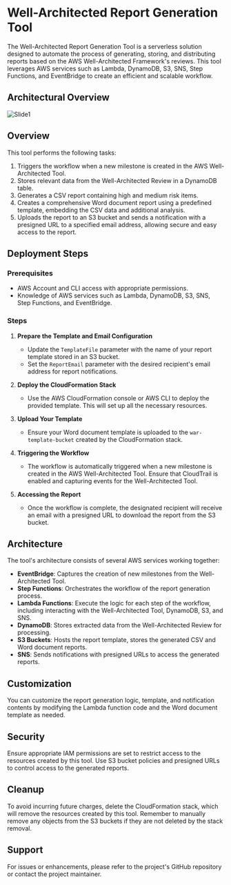 # Well-Architected Report Generation Tool

The Well-Architected Report Generation Tool is a serverless solution designed to automate the process of generating, storing, and distributing reports based on the AWS Well-Architected Framework's reviews. This tool leverages AWS services such as Lambda, DynamoDB, S3, SNS, Step Functions, and EventBridge to create an efficient and scalable workflow.

## Architectural Overview

![Slide1](https://github.com/jacklavelle286/WAFR-report_generator/assets/78485499/700cc44a-aa9d-47cb-acb3-f174cf8a5a5a)

## Overview

This tool performs the following tasks:

1. Triggers the workflow when a new milestone is created in the AWS Well-Architected Tool.
2. Stores relevant data from the Well-Architected Review in a DynamoDB table.
3. Generates a CSV report containing high and medium risk items.
4. Creates a comprehensive Word document report using a predefined template, embedding the CSV data and additional analysis.
5. Uploads the report to an S3 bucket and sends a notification with a presigned URL to a specified email address, allowing secure and easy access to the report.

## Deployment Steps

### Prerequisites

- AWS Account and CLI access with appropriate permissions.
- Knowledge of AWS services such as Lambda, DynamoDB, S3, SNS, Step Functions, and EventBridge.

### Steps

1. **Prepare the Template and Email Configuration**
   
   - Update the `TemplateFile` parameter with the name of your report template stored in an S3 bucket.
   - Set the `ReportEmail` parameter with the desired recipient's email address for report notifications.

2. **Deploy the CloudFormation Stack**

   - Use the AWS CloudFormation console or AWS CLI to deploy the provided template. This will set up all the necessary resources.

3. **Upload Your Template**

   - Ensure your Word document template is uploaded to the `war-template-bucket` created by the CloudFormation stack.

4. **Triggering the Workflow**

   - The workflow is automatically triggered when a new milestone is created in the AWS Well-Architected Tool. Ensure that CloudTrail is enabled and capturing events for the Well-Architected Tool.

5. **Accessing the Report**

   - Once the workflow is complete, the designated recipient will receive an email with a presigned URL to download the report from the S3 bucket.

## Architecture

The tool's architecture consists of several AWS services working together:

- **EventBridge**: Captures the creation of new milestones from the Well-Architected Tool.
- **Step Functions**: Orchestrates the workflow of the report generation process.
- **Lambda Functions**: Execute the logic for each step of the workflow, including interacting with the Well-Architected Tool, DynamoDB, S3, and SNS.
- **DynamoDB**: Stores extracted data from the Well-Architected Review for processing.
- **S3 Buckets**: Hosts the report template, stores the generated CSV and Word document reports.
- **SNS**: Sends notifications with presigned URLs to access the generated reports.

## Customization

You can customize the report generation logic, template, and notification contents by modifying the Lambda function code and the Word document template as needed.

## Security

Ensure appropriate IAM permissions are set to restrict access to the resources created by this tool. Use S3 bucket policies and presigned URLs to control access to the generated reports.

## Cleanup

To avoid incurring future charges, delete the CloudFormation stack, which will remove the resources created by this tool. Remember to manually remove any objects from the S3 buckets if they are not deleted by the stack removal.

## Support

For issues or enhancements, please refer to the project's GitHub repository or contact the project maintainer.
